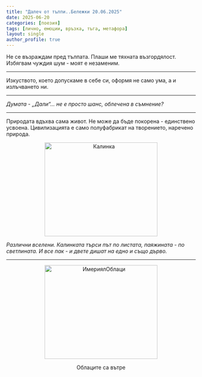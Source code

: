 ```yaml
---
title: "Далеч от тълпи..Бележки 20.06.2025"
date: 2025-06-20
categories: [поезия]
tags: [лично, емоции, връзка, тъга, метафора]
layout: single
author_profile: true
---
```


Не се възраждам пред тълпата.
Плаши ме тяхната възгордялост.
Избягвам чуждия шум -
моят е незаменим.
<hr/>
Изкуството, което допускаме в себе си,
оформя не само ума,
а и излъчването ни.


<hr/>
<p>
<i>Думата - „Дали“... не е просто шанс,
облечена в съмнение?</i>
</p>
<hr/>
<p>
Природата вдъхва сама живот.
Не може да бъде покорена -
единствено усвоена.
Цивилизацията е само полуфабрикат
на творението, наречено природа.
</p>


<p align="center">
  <img src="{{ site.baseurl }}/assets/images/kalinka.jpg" width="300" height="250"  alt="Калинка">
</p>

<i>Различни вселени.
Калинката търси път по листата,
паяжината - по светлината.
И все пак -
и двете дишат
на едно и също дърво.</i>

<hr/>

<p align="center">
  <img src="{{ site.baseurl }}/assets/images/buildingImperial.jpg" width="300" height="250"  alt="ИмериялОблаци">
</p>
<p align="center">Облаците са вътре</p>
